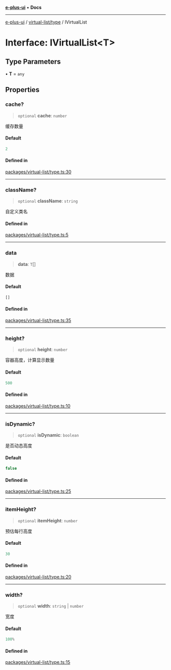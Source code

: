 [**e-plus-ui**](../../../README.md) • **Docs**

***

[e-plus-ui](../../../modules.md) / [virtual-list/type](../README.md) / IVirtualList

# Interface: IVirtualList\<T\>

## Type Parameters

• **T** = `any`

## Properties

### cache?

> `optional` **cache**: `number`

缓存数量

#### Default

```ts
2
```

#### Defined in

[packages/virtual-list/type.ts:30](https://github.com/c-eqian/e-plus-ui/blob/583356870441cbe8e3c917dfd7ad56ce5ac6f88a/packages/virtual-list/type.ts#L30)

***

### className?

> `optional` **className**: `string`

自定义类名

#### Defined in

[packages/virtual-list/type.ts:5](https://github.com/c-eqian/e-plus-ui/blob/583356870441cbe8e3c917dfd7ad56ce5ac6f88a/packages/virtual-list/type.ts#L5)

***

### data

> **data**: `T`[]

数据

#### Default

```ts
[]
```

#### Defined in

[packages/virtual-list/type.ts:35](https://github.com/c-eqian/e-plus-ui/blob/583356870441cbe8e3c917dfd7ad56ce5ac6f88a/packages/virtual-list/type.ts#L35)

***

### height?

> `optional` **height**: `number`

容器高度，计算显示数量

#### Default

```ts
500
```

#### Defined in

[packages/virtual-list/type.ts:10](https://github.com/c-eqian/e-plus-ui/blob/583356870441cbe8e3c917dfd7ad56ce5ac6f88a/packages/virtual-list/type.ts#L10)

***

### isDynamic?

> `optional` **isDynamic**: `boolean`

是否动态高度

#### Default

```ts
false
```

#### Defined in

[packages/virtual-list/type.ts:25](https://github.com/c-eqian/e-plus-ui/blob/583356870441cbe8e3c917dfd7ad56ce5ac6f88a/packages/virtual-list/type.ts#L25)

***

### itemHeight?

> `optional` **itemHeight**: `number`

预估每行高度

#### Default

```ts
30
```

#### Defined in

[packages/virtual-list/type.ts:20](https://github.com/c-eqian/e-plus-ui/blob/583356870441cbe8e3c917dfd7ad56ce5ac6f88a/packages/virtual-list/type.ts#L20)

***

### width?

> `optional` **width**: `string` \| `number`

宽度

#### Default

```ts
100%
```

#### Defined in

[packages/virtual-list/type.ts:15](https://github.com/c-eqian/e-plus-ui/blob/583356870441cbe8e3c917dfd7ad56ce5ac6f88a/packages/virtual-list/type.ts#L15)

